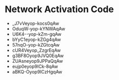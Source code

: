 # Network Activation Code
* _J7vVeyop-kocs0qAw
* OduqW-yop-kYNWAqAw
* U6K4--yop-kZm-gqAw
* bYyC1eyop-kZGg4qAw
* 57nqO-yop-kZGtcqAw
* cUR4Veyop_ZzgrEqAw
* g3BF8Oyop9JVQ0EqAw
* ZUAsneyop9JPPaQqAw
* eujp0eyop9ICk-8qAw
* aBKQ-Oyop9ICzHgqAw